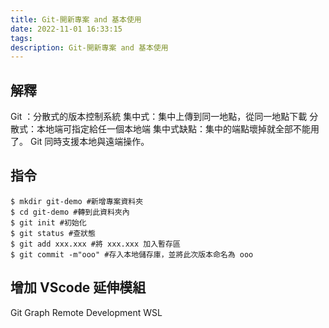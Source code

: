 ```yaml
---
title: Git-開新專案 and 基本使用
date: 2022-11-01 16:33:15
tags:
description: Git-開新專案 and 基本使用
---
```


## 解釋

Git ：分散式的版本控制系統
集中式：集中上傳到同一地點，從同一地點下載
分散式：本地端可指定給任一個本地端
集中式缺點：集中的端點壞掉就全部不能用了。
Git 同時支援本地與遠端操作。

## 指令

```
$ mkdir git-demo #新增專案資料夾
$ cd git-demo #轉到此資料夾內
$ git init #初始化
$ git status #查狀態
$ git add xxx.xxx #將 xxx.xxx 加入暫存區
$ git commit -m"ooo" #存入本地儲存庫，並將此次版本命名為 ooo
```

## 增加 VScode 延伸模組

Git Graph
Remote Development
WSL
